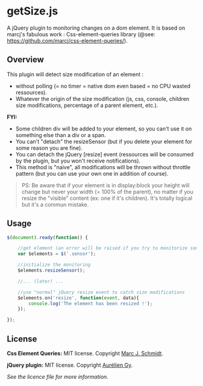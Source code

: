 getSize.js
==========

A jQuery plugin to monitoring changes on a dom element.
It is based on marcj's fabulous work : Css-element-queries library (@see: https://github.com/marcj/css-element-queries/).

Overview
-------

This plugin will detect size modification of an element :
- without polling (= no timer = native dom even based = no CPU wasted ressources).
- Whatever the origin of the size modification (js, css, console, children size modifications, percentage of a parent element, etc.).

**FYI:** 
- Some children div will be added to your element, so you can't use it on something else than a div or a span.
- You can't "detach" the resizeSensor (but if you delete your element for some reason you are fine).
- You can detach the jQuery [resize] event (ressources will be consumed by the plugin, but you won't receive notifications).
- This method is "naive", all modifications will be thrown without throttle pattern (but you can use your own one in addition of course). 
 
> PS: Be aware that if your element is in display:block your height will change but never your width (= 100% of the parent), no matter if you resize the "visible" content (ex: one if it's children). It's totally logical but it's a commun mistake.

Usage 
-------

```javascript
$(document).ready(function() {

    //get element (an error will be raised if you try to monitorize something else than div or span).
    var $elements = $('.sensor');

    //initialize the monitoring
    $elements.resizeSensor();

    //... (later) ...

    //use "normal" jQuery resize event to catch size modifications
    $elements.on('resize', function(event, data){
        console.log('The element has been resized !');
    });

});
```

License 
-------

**Css Element Queries:** MIT license. Copyright [Marc J. Schmidt](http://marcjschmidt.de/).

**jQuery plugin:** MIT license. Copyright [Aurélien Gy](http://aureliengy.com/).

*See the licence file for more information.*